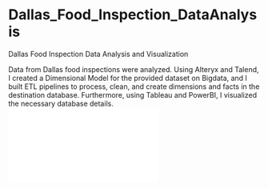 # Dallas_Food_Inspection_DataAnalysis
Dallas Food Inspection Data Analysis and Visualization

Data from Dallas food inspections were analyzed. Using Alteryx and Talend, I created a Dimensional Model for the provided dataset on Bigdata, and I built ETL pipelines to process, clean, and create dimensions and facts in the destination database. Furthermore, using Tableau and PowerBI, I visualized the necessary database details.
![Visulaization report](Dallas_Food_Inspection_DataAnalysis/Tableau_report.pdf)
